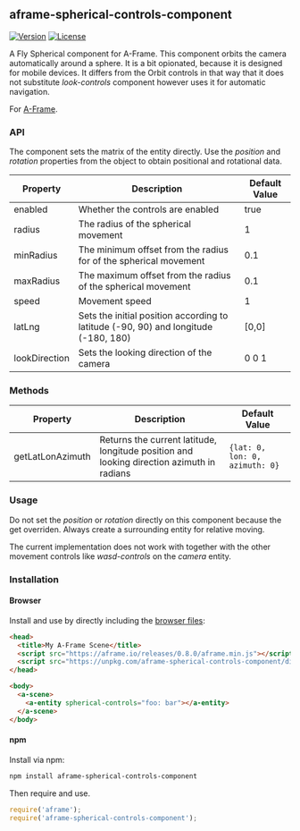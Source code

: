 ## aframe-spherical-controls-component

[![Version](http://img.shields.io/npm/v/aframe-spherical-controls-component.svg?style=flat-square)](https://npmjs.org/package/aframe-spherical-controls-component)
[![License](http://img.shields.io/npm/l/aframe-spherical-controls-component.svg?style=flat-square)](https://npmjs.org/package/aframe-spherical-controls-component)

A Fly Spherical component for A-Frame.
This component orbits the camera automatically around a sphere. It is a bit opionated, because it is designed for mobile devices. 
It differs from the Orbit controls in that way that it does not substitute _look-controls_ component however uses it for automatic navigation.

For [A-Frame](https://aframe.io).

### API

The component sets the matrix of the entity directly. Use the _position_ and _rotation_ properties from the object to obtain positional and rotational data.

| Property | Description | Default Value |
| -------- | ----------- | ------------- |
| enabled | Whether the controls are enabled | true |
| radius | The radius of the spherical movement | 1 |
| minRadius | The minimum offset from the radius for of the spherical movement | 0.1 |
| maxRadius | The maximum offset from the radius of the spherical movement | 0.1 |
| speed | Movement speed | 1 |
| latLng | Sets the initial position according to latitude (-90, 90) and longitude (-180, 180) | [0,0] |
| lookDirection | Sets the looking direction of the camera | 0 0 1 |

### Methods

| Property | Description | Default Value |
| -------- | ----------- | ------------- |
| getLatLonAzimuth | Returns the current latitude, longitude position and looking direction azimuth in radians | `{lat: 0, lon: 0, azimuth: 0}`

### Usage
Do not set the  _position_ or _rotation_ directly on this component because the get overriden. Always create a surrounding entity for relative moving.

The current implementation does not work with together with the other movement controls like _wasd-controls_ on the _camera_ entity.

### Installation

#### Browser

Install and use by directly including the [browser files](dist):

```html
<head>
  <title>My A-Frame Scene</title>
  <script src="https://aframe.io/releases/0.8.0/aframe.min.js"></script>
  <script src="https://unpkg.com/aframe-spherical-controls-component/dist/aframe-spherical-controls-component.min.js"></script>
</head>

<body>
  <a-scene>
    <a-entity spherical-controls="foo: bar"></a-entity>
  </a-scene>
</body>
```

#### npm

Install via npm:

```bash
npm install aframe-spherical-controls-component
```

Then require and use.

```js
require('aframe');
require('aframe-spherical-controls-component');
```
